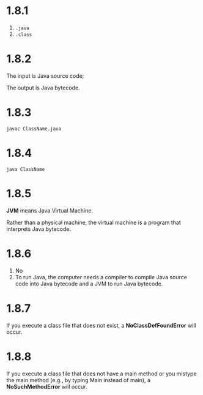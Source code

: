 # 1.8.1

1. `.java`
2. `.class`

# 1.8.2

The input is Java source code;

The output is Java bytecode.

# 1.8.3

`javac ClassName.java`

# 1.8.4

`java ClassName`

# 1.8.5

**JVM** means Java Virtual Machine.

Rather than a physical machine, the virtual machine is a program that interprets Java bytecode.

# 1.8.6

1. No
2. To run Java, the computer needs a compiler to compile Java source code into Java bytecode and a JVM to run Java bytecode.

# 1.8.7

If you execute a class file that does not exist, a **NoClassDefFoundError** will occur.

# 1.8.8

If you execute a class file that does not have a main method or you mistype the main method (e.g., by typing Main instead of main), a **NoSuchMethodError** will occur.